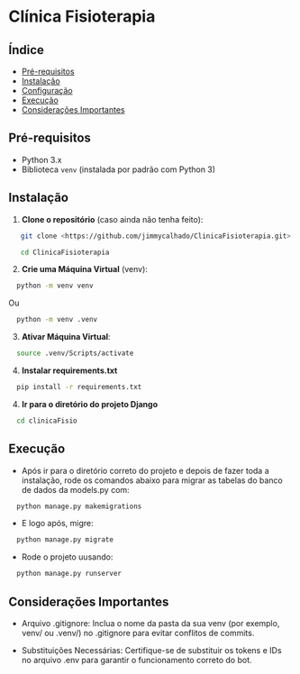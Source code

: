 # Clínica Fisioterapia

## Índice

- [Pré-requisitos](#pré-requisitos)
- [Instalação](#instalação)
- [Configuração](#configuração)
- [Execução](#execução)
- [Considerações Importantes](#considerações-importantes)

## Pré-requisitos

- Python 3.x
- Biblioteca `venv` (instalada por padrão com Python 3)

## Instalação

1. **Clone o repositório** (caso ainda não tenha feito):
```bash
   git clone <https://github.com/jimmycalhado/ClinicaFisioterapia.git>

   cd ClinicaFisioterapia
```

2. **Crie uma Máquina Virtual** (venv):

```bash
  python -m venv venv
```
Ou
```bash
  python -m venv .venv
```

3. **Ativar Máquina Virtual**:
```bash
  source .venv/Scripts/activate
```

4. **Instalar requirements.txt**
```bash
  pip install -r requirements.txt
```

4. **Ir para o diretório do projeto Django**
```bash
  cd clinicaFisio
```

## Execução

- Após ir para o diretório correto do projeto e depois de fazer toda a instalação, rode os comandos abaixo para migrar as tabelas do banco de dados da models.py com:

```bash
  python manage.py makemigrations
```
- E logo após, migre:

```bash
  python manage.py migrate
```

- Rode o projeto uusando:

```bash
  python manage.py runserver
```


## Considerações Importantes

- Arquivo .gitignore: Inclua o nome da pasta da sua venv (por exemplo, venv/ ou .venv/) no .gitignore para evitar conflitos de commits.

- Substituições Necessárias: Certifique-se de substituir os tokens e IDs no arquivo .env para garantir o funcionamento correto do bot.
